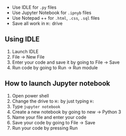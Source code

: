 - Use IDLE for `.py` files
- Use Jupyter Notebook for `.ipnyb` files
- Use Notepad ++ for `.html`, `.css`,  `.sql` files
- Save all work in `H:` drive
## Using IDLE
1. Launch IDLE
2. File -> New File
3. Enter your code and save it by going to File -> Save
4. Run code by going to Run -> Run module
## How to launch Jupyter notebook
1. Open power shell
2. Change the drive to `H:` by just typing `H:`
3. Type `jupyter notebook`
4. Create a new notebook by going to new -> Python 3
5. Name your file and enter your code
6. Save your code by going to File -> Save
7. Run your code by pressing Run